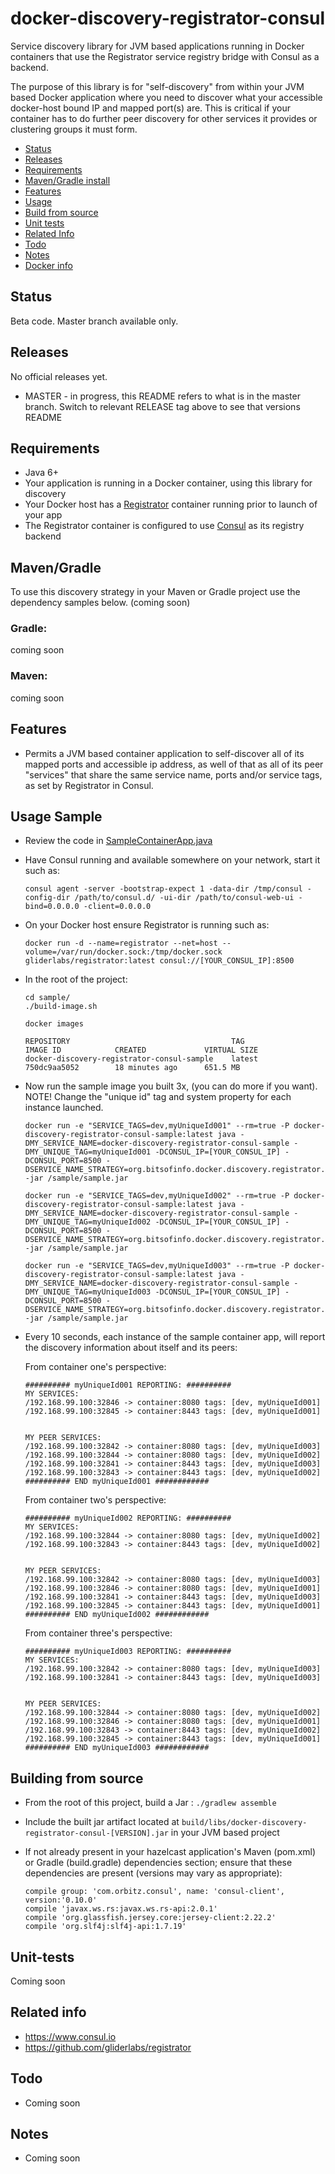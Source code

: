 # docker-discovery-registrator-consul

Service discovery library for JVM based applications running in Docker containers that use the Registrator service registry bridge with Consul as a backend. 

The purpose of this library is for "self-discovery" from within your JVM based Docker application where you need to discover what
your accessible docker-host bound IP and mapped port(s) are. This is critical if your container has to do further peer discovery
for other services it provides or clustering groups it must form.

* [Status](#status)
* [Releases](#releases)
* [Requirements](#requirements)
* [Maven/Gradle install](#mavengradle)
* [Features](#features)
* [Usage](#usage)
* [Build from source](#building)
* [Unit tests](#tests)
* [Related Info](#related)
* [Todo](#todo)
* [Notes](#notes)
* [Docker info](#docker)


## <a id="status"></a>Status

Beta code. Master branch available only.

## <a id="releases"></a>Releases

No official releases yet.

* MASTER - in progress, this README refers to what is in the master branch. Switch to relevant RELEASE tag above to see that versions README

## <a id="requirements"></a>Requirements

* Java 6+
* Your application is running in a Docker container, using this library for discovery
* Your Docker host has a [Registrator](https://github.com/gliderlabs/registrator) container running prior to launch of your app
* The Registrator container is configured to use [Consul](https://consul.io/) as its registry backend

## <a id="mavengradle"></a>Maven/Gradle

To use this discovery strategy in your Maven or Gradle project use the dependency samples below. (coming soon)

### Gradle:

coming soon

### Maven:

coming soon

## <a id="features"></a>Features

* Permits a JVM based container application to self-discover all of its mapped ports and accessible ip address, as well of that as all of its peer "services" that share the same service name, ports and/or service tags, as set by Registrator in Consul.


## <a id="usage"></a>Usage Sample

* Review the code in [SampleContainerApp.java](src/main/java/org/bitsofinfo/docker/discovery/registrator/consul/sample/SampleContainerApp.java)

* Have Consul running and available somewhere on your network, start it such as:
    ```
    consul agent -server -bootstrap-expect 1 -data-dir /tmp/consul -config-dir /path/to/consul.d/ -ui-dir /path/to/consul-web-ui -bind=0.0.0.0 -client=0.0.0.0
    ```

* On your Docker host ensure Registrator is running such as:
    ```
    docker run -d --name=registrator --net=host --volume=/var/run/docker.sock:/tmp/docker.sock  gliderlabs/registrator:latest consul://[YOUR_CONSUL_IP]:8500
    ```

* In the root of the project:

    ```
    cd sample/
    ./build-image.sh
    ```

    ```
    docker images

    REPOSITORY                                    TAG                     IMAGE ID            CREATED             VIRTUAL SIZE
    docker-discovery-registrator-consul-sample    latest                  750dc9aa5052        18 minutes ago      651.5 MB
    ```

* Now run the sample image you built 3x, (you can do more if you want). NOTE! Change the "unique id" tag and system property for each instance launched.

	```
	docker run -e "SERVICE_TAGS=dev,myUniqueId001" --rm=true -P docker-discovery-registrator-consul-sample:latest java -DMY_SERVICE_NAME=docker-discovery-registrator-consul-sample -DMY_UNIQUE_TAG=myUniqueId001 -DCONSUL_IP=[YOUR_CONSUL_IP] -DCONSUL_PORT=8500 -DSERVICE_NAME_STRATEGY=org.bitsofinfo.docker.discovery.registrator.consul.MultiServiceNameSinglePortStrategy -jar /sample/sample.jar
	
	docker run -e "SERVICE_TAGS=dev,myUniqueId002" --rm=true -P docker-discovery-registrator-consul-sample:latest java -DMY_SERVICE_NAME=docker-discovery-registrator-consul-sample -DMY_UNIQUE_TAG=myUniqueId002 -DCONSUL_IP=[YOUR_CONSUL_IP] -DCONSUL_PORT=8500 -DSERVICE_NAME_STRATEGY=org.bitsofinfo.docker.discovery.registrator.consul.MultiServiceNameSinglePortStrategy -jar /sample/sample.jar
	
	docker run -e "SERVICE_TAGS=dev,myUniqueId003" --rm=true -P docker-discovery-registrator-consul-sample:latest java -DMY_SERVICE_NAME=docker-discovery-registrator-consul-sample -DMY_UNIQUE_TAG=myUniqueId003 -DCONSUL_IP=[YOUR_CONSUL_IP] -DCONSUL_PORT=8500 -DSERVICE_NAME_STRATEGY=org.bitsofinfo.docker.discovery.registrator.consul.MultiServiceNameSinglePortStrategy -jar /sample/sample.jar
	```

* Every 10 seconds, each instance of the sample container app, will report the discovery information about itself and its peers:


	From container one's perspective:
	```
	########## myUniqueId001 REPORTING: ##########
	MY SERVICES:
	/192.168.99.100:32846 -> container:8080 tags: [dev, myUniqueId001]
	/192.168.99.100:32845 -> container:8443 tags: [dev, myUniqueId001]
	
	
	MY PEER SERVICES:
	/192.168.99.100:32842 -> container:8080 tags: [dev, myUniqueId003]
	/192.168.99.100:32844 -> container:8080 tags: [dev, myUniqueId002]
	/192.168.99.100:32841 -> container:8443 tags: [dev, myUniqueId003]
	/192.168.99.100:32843 -> container:8443 tags: [dev, myUniqueId002]
	########## END myUniqueId001 ############
	```
	
	From container two's perspective:
	```
	########## myUniqueId002 REPORTING: ##########
	MY SERVICES:
	/192.168.99.100:32844 -> container:8080 tags: [dev, myUniqueId002]
	/192.168.99.100:32843 -> container:8443 tags: [dev, myUniqueId002]
	
	
	MY PEER SERVICES:
	/192.168.99.100:32842 -> container:8080 tags: [dev, myUniqueId003]
	/192.168.99.100:32846 -> container:8080 tags: [dev, myUniqueId001]
	/192.168.99.100:32841 -> container:8443 tags: [dev, myUniqueId003]
	/192.168.99.100:32845 -> container:8443 tags: [dev, myUniqueId001]
	########## END myUniqueId002 ############
	```
	
	From container three's perspective:
	```
	########## myUniqueId003 REPORTING: ##########
	MY SERVICES:
	/192.168.99.100:32842 -> container:8080 tags: [dev, myUniqueId003]
	/192.168.99.100:32841 -> container:8443 tags: [dev, myUniqueId003]
	
	
	MY PEER SERVICES:
	/192.168.99.100:32844 -> container:8080 tags: [dev, myUniqueId002]
	/192.168.99.100:32846 -> container:8080 tags: [dev, myUniqueId001]
	/192.168.99.100:32843 -> container:8443 tags: [dev, myUniqueId002]
	/192.168.99.100:32845 -> container:8443 tags: [dev, myUniqueId001]
	########## END myUniqueId003 ############
	```

## <a id="building"></a>Building from source

* From the root of this project, build a Jar : `./gradlew assemble`

* Include the built jar artifact located at `build/libs/docker-discovery-registrator-consul-[VERSION].jar` in your JVM based project

* If not already present in your hazelcast application's Maven (pom.xml) or Gradle (build.gradle) dependencies section; ensure that these dependencies are present (versions may vary as appropriate):
	
	```
	compile group: 'com.orbitz.consul', name: 'consul-client', version:'0.10.0'
	compile 'javax.ws.rs:javax.ws.rs-api:2.0.1'
	compile 'org.glassfish.jersey.core:jersey-client:2.22.2'
	compile 'org.slf4j:slf4j-api:1.7.19'
	```


## <a id="tests"></a>Unit-tests

Coming soon

## <a id="related"></a>Related info

* https://www.consul.io
* https://github.com/gliderlabs/registrator

## <a id="todo"></a>Todo

* Coming soon

## <a id="notes"></a> Notes

* Coming soon
